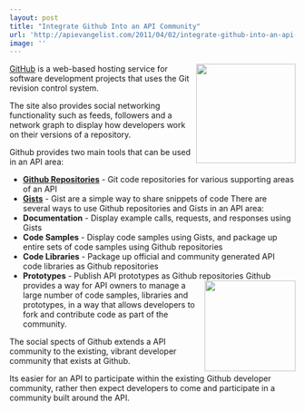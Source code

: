 ```yaml
---
layout: post
title: "Integrate Github Into an API Community"
url: 'http://apievangelist.com/2011/04/02/integrate-github-into-an-api-community/'
image: ''
---
```


<img class="c1" src="http://kinlane-productions.s3.amazonaws.com/github/github-social-coding-words.png" alt="" width="175" align="right" />[GitHub][1] is a web-based hosting service for software development projects that uses the Git revision control system.

The site also provides social networking functionality such as feeds, followers and a network graph to display how developers work on their versions of a repository.

Github provides two main tools that can be used in an API area:

  * **[Github Repositories][2]** \- Git code repositories for various supporting areas of an API
  * **[Gists][3]** \- Gist are a simple way to share snippets of code
There are several ways to use Github repositories and Gists in an API area:
  * **Documentation** \- Display example calls, requests, and responses using Gists
  * **Code Samples** \- Display code samples using Gists, and package up entire sets of code samples using Github repositories
  * **Code Libraries** \- Package up official and community generated API code libraries as Github repositories
  * **Prototypes** \- Publish API prototypes as Github repositories
<img class="c1" src="http://kinlane-productions.s3.amazonaws.com/github/github-round.png" alt="" width="160" align="right" /> Github provides a way for API owners to manage a large number of code samples, libraries and prototypes, in a way that allows developers to fork and contribute code as part of the community.

The social spects of Github extends a API community to the existing, vibrant developer community that exists at Github.

Its easier for an API to participate within the existing Github developer community, rather then expect developers to come and participate in a community built around the API.

   [1]: https://github.com/ (GitHub)
   [2]: http://help.github.com/create-a-repo/ (Github Repositories)
   [3]: https://gist.github.com/ (Gists)
